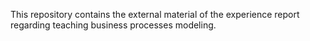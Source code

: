 This repository contains the external material of the experience report regarding teaching business processes modeling.

